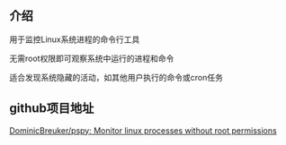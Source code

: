 ## 介绍

用于监控Linux系统进程的命令行工具

无需root权限即可观察系统中运行的进程和命令

适合发现系统隐藏的活动，如其他用户执行的命令或cron任务





## github项目地址

[DominicBreuker/pspy: Monitor linux processes without root permissions](https://github.com/DominicBreuker/pspy)